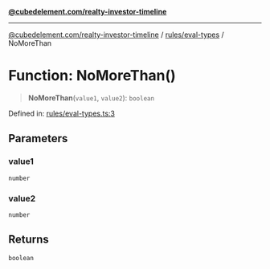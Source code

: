 [**@cubedelement.com/realty-investor-timeline**](../../../index.md)

---

[@cubedelement.com/realty-investor-timeline](../../../modules.md) / [rules/eval-types](../index.md) / NoMoreThan

# Function: NoMoreThan()

> **NoMoreThan**(`value1`, `value2`): `boolean`

Defined in: [rules/eval-types.ts:3](https://github.com/kvernon/realty-investor-timeline/blob/d14161e46dc540b751017ae4b2cfca53cbab658c/src/rules/eval-types.ts#L3)

## Parameters

### value1

`number`

### value2

`number`

## Returns

`boolean`
